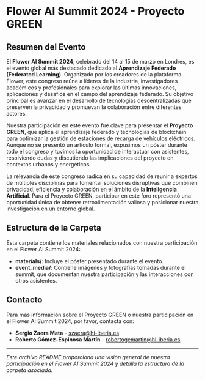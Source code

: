 # Flower AI Summit 2024 - Proyecto GREEN

## Resumen del Evento

El **Flower AI Summit 2024**, celebrado del 14 al 15 de marzo en Londres, es el evento global más destacado dedicado al **Aprendizaje Federado (Federated Learning)**. Organizado por los creadores de la plataforma Flower, este congreso reúne a líderes de la industria, investigadores académicos y profesionales para explorar las últimas innovaciones, aplicaciones y desafíos en el campo del aprendizaje federado. Su objetivo principal es avanzar en el desarrollo de tecnologías descentralizadas que preserven la privacidad y promuevan la colaboración entre diferentes actores.

Nuestra participación en este evento fue clave para presentar el **Proyecto GREEN**, que aplica el aprendizaje federado y tecnologías de blockchain para optimizar la gestión de estaciones de recarga de vehículos eléctricos. Aunque no se presentó un artículo formal, expusimos un póster durante todo el congreso y tuvimos la oportunidad de interactuar con asistentes, resolviendo dudas y discutiendo las implicaciones del proyecto en contextos urbanos y energéticos.

La relevancia de este congreso radica en su capacidad de reunir a expertos de múltiples disciplinas para fomentar soluciones disruptivas que combinen privacidad, eficiencia y colaboración en el ámbito de la **Inteligencia Artificial**. Para el Proyecto GREEN, participar en este foro representó una oportunidad única de obtener retroalimentación valiosa y posicionar nuestra investigación en un entorno global.

## Estructura de la Carpeta

Esta carpeta contiene los materiales relacionados con nuestra participación en el Flower AI Summit 2024:

- **materials/**: Incluye el póster presentado durante el evento.
- **event_media/**: Contiene imágenes y fotografías tomadas durante el summit, que documentan nuestra participación y las interacciones con otros asistentes.

## Contacto

Para más información sobre el Proyecto GREEN o nuestra participación en el Flower AI Summit 2024, por favor, contacta con:

- **Sergio Zaera Mata** - szaera@hi-iberia.es
- **Roberto Gómez-Espinosa Martín** - robertogemartin@hi-iberia.es

---
*Este archivo README proporciona una visión general de nuestra participación en el Flower AI Summit 2024 y detalla la estructura de la carpeta asociada.*

